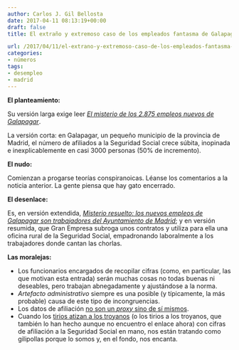 ```yaml
---
author: Carlos J. Gil Bellosta
date: 2017-04-11 08:13:19+00:00
draft: false
title: El extraño y extremoso caso de los empleados fantasma de Galapagar

url: /2017/04/11/el-extrano-y-extremoso-caso-de-los-empleados-fantasma-de-galapagar/
categories:
- números
tags:
- desempleo
- madrid
---
```


**El planteamiento:**

Su versión larga exige leer [_El misterio de los 2.875 empleos nuevos de Galapagar_](http://ccaa.elpais.com/ccaa/2017/02/17/madrid/1487328552_894716.html).

La versión corta: en Galapagar, un pequeño municipio de la provincia de Madrid, el número de afiliados a la Seguridad Social crece súbita, inopinada e inexplicablemente en casi 3000 personas (50% de incremento).

**El nudo:**

Comienzan a progarse teorías conspiranoicas. Léanse los comentarios a la noticia anterior. La gente piensa que hay gato encerrado.

**El desenlace:**

Es, en versión extendida, [_Misterio resuelto: los nuevos empleos de Galapagar son trabajadores del Ayuntamiento de Madrid_](http://ccaa.elpais.com/ccaa/2017/02/24/madrid/1487959899_191602.html); y en versión resumida, que Gran Empresa subroga unos contratos y utiliza para ella una oficina rural de la Seguridad Social, empadronando laboralmente a los trabajadores donde cantan las chorlas.

**Las moralejas:**

* Los funcionarios encargados de recopilar cifras (como, en particular, las que motivan esta entrada) serán muchas cosas no todas buenas ni deseables, pero trabajan abnegadamente y ajustándose a la norma.
* _Artefacto administrativo_ siempre es una posible (y típicamente, la más probable) causa de este tipo de incongruencias.
* Los datos de afiliación [no son un _proxy_ sino de sí mismos](https://www.datanalytics.com/2015/05/14/cualquier-parecido-con-la-realidad-es-pura-coincidencia/).
* Cuando los [tirios atizan a los troyanos](http://ecodiario.eleconomista.es/espana/noticias/8252941/03/17/Madrid-mato-asegura-que-en-la-capital-la-afiliacion-a-la-seguridad-crece-al-doble-que-en-la-comunidad-y-al-triple-que-en-espana.html) (o los tirios a los troyanos, que también lo han hecho aunque no encuentro el enlace ahora) con cifras de afiliación a la Seguridad Social en mano, nos están tratando como gilipollas porque lo somos y, en el fondo, nos encanta.





